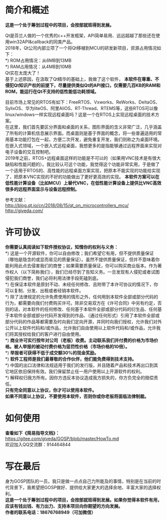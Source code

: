 # 简介和概述  
  **这是一个处于筹划过程中的项目，会按部就班得到发展。**    

Qt是芬兰人做的一个优秀的c++开发框架，API简单易用、远远超越了那些还在使用win32API&callback的同类产品。  
2018年，Qt公司内部立项了一个将Qt移植到MCU的研发新项目，资源占用情况如下：  
*) ROM占用情况：从6MB到13MB  
*) RAM占用情况：从4MB到10MB  
Qt实在太庞大了！  
基于上述原因，在汲取了Qt精华的基础上，我做了这个软件， **本软件在尊重、不侵犯Qt知识产权的前提下，尽量提供类似Qt的API接口，仅需要几百KB的RAM和ROM，能运行在Qt不支持的低性能低功耗领域。**    

目前市场上常见的RTOS有如下：FreeRTOS、Vxworks、ReWorks、DeltaOS、SylixOS、华为liteOS、阿里AliOS、RT-Thread、RTEMS等，这些RTOS可以像linux/windows一样实现远程桌面吗？这是一个在RTOS上实现远程桌面的技术方案。  
在这里，我们首先要区分界面和桌面的关系，图形界面的含义非常广泛，几乎涵盖了所有的计算机信息展示界面。而桌面则是基于界面的概念，将一些普遍适用的常用基本功能打包在一起，方便二次开发，避免重复开发，我们则称之为桌面环境。  
在嵌入式领域，一个嵌入式远程桌面，我想更多的是指能够通过远程界面来实现对电子设备的交互控制吧。  
2019年之前，RTOS+远程桌面这样的功能是不可以的（如果用VNC技术是有很大缺陷和性能问题的）。我比较认可这个功能，我觉得这个功能非常实用，于是做了一个适用于RTOS的、高性能的远程桌面方案实现，把原本不能实现的功能给实现了，把原本VNC实现的不好的功能做出了更好更高效的实现。  **本软件方案可以在低性能计算设备（比如MCU）上替代VNC，在低性能计算设备上提供比VNC高效很多的远程界面显示与设备远程控制。**   

参考文献：  
http://blog.qt.io/cn/2018/08/15/qt_on_microcontrollers_mcu/  
http://giveda.com/


# 许可协议  
  **你需要认真阅读如下软件授权协议，知情你的权利与义务：**         
*) 这是一个开源软件，你可以自由修改；我们希望它有用，但不提供质量保证（哪怕是隐含的或显而易见的质量保证）。虽然不提供质量保证，但并不意味着你能利用此点去侵害我们的商誉；如果需要质量保证，你可以购买商业版本。作为著作权人（以下简称我们），我们已经尽到了告知义务。一旦发现有人侵犯或者试图侵犯我们商誉，我们必将利用法律手段死磕到底。  
*) 在保证本软件是原封不动、未经任何修改、且附带了本许可协议的情况下，你可以复制、分发、出租或者经销本软件。  
*) 除了法律规定的允许免费使用的情形之外，任何用到本软件全部或部分代码的行为，都需要向我们付费购买许可。除非交易双方在《许可合同》中另有约定，否则的话，对本软件的任何修改、任何基于本软件全部或部分代码的衍生品、任何基于本软件全部或部分代码开发得到的作品、（通过任何形式）引用了本软件全部或部分代码的作品等都需要及时向我们定向开源，并同时向我们授权，允许我们对外公开以上软件代码和/或作品，允许我们自由使用以上软件代码和/或作品，允许我们将其授权给我们的客户进行自由使用。  
*)  **商业许可实行按年对公司（老板）收费。主动联系我们并付费的价格为市场价格。被人举报的被动付费价格为惩罚性价格（市场价格的10倍）。**     
*)  **举报者可获得不低于成交额30%的现金奖励。**       
*)  **软件工程师是我们最尊敬的合作伙伴，他们能免费得到技术支持。**   
*) 中国的出口法律和法规适用于我们的发行版，并且随着产品和技术再出口到其它地区依旧保持有效。我们保留禁止任一用户使用以上开源软件的权利。  
*) 解释权归我方所有。因你方违反本协议造成我方损失的，你方负完全的赔偿责任。  
 **只有完全同意以上协议，你才可以使用本软件。**  
 **如果不同意以上协议，不要使用本软件，否则你或你老板将面临法律制裁。**    

# 如何使用
  **查看如下《简易指导文档》：**      
https://gitee.com/giveda/GOSP/blob/master/HowTo.md  
欢迎加入QQ交流群：914464844   


# 写在最后  
身为GOSP团队的一员，我只是做一点点自己力所能及的事情，特别是在当前的时代背景下，我希望把GOSP做好、提供给大家更大的选择余地、丰富大家的选择权利。   
  **这是一个处于筹划过程中的项目，会按部就班得到发展。如果你觉得本软件有用，应该有钱出钱、有力出力、支持本项目向你期望的方向发展。**   
  **作者的联系电话：18676768949（可加微信）**   
